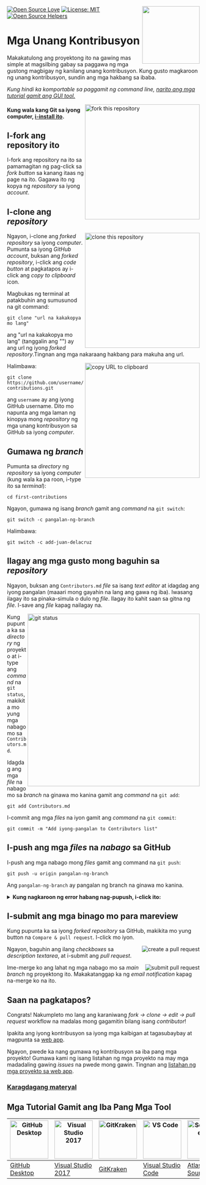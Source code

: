 [![Open Source Love](https://badges.frapsoft.com/os/v1/open-source.svg?v=103)](https://github.com/ellerbrock/open-source-badges/)
[<img align="right" width="150" src="https://firstcontributions.github.io/assets/Readme/join-slack-team.png">](https://join.slack.com/t/firstcontributors/shared_invite/zt-1hg51qkgm-Xc7HxhsiPYNN3ofX2_I8FA)
[![License: MIT](https://img.shields.io/badge/License-MIT-green.svg)](https://opensource.org/licenses/MIT)
[![Open Source Helpers](https://www.codetriage.com/roshanjossey/first-contributions/badges/users.svg)](https://www.codetriage.com/roshanjossey/first-contributions)


# Mga Unang Kontribusyon

Makakatulong ang proyektong ito na gawing mas simple at magsilbing gabay sa paggawa ng mga gustong magbigay ng kanilang unang kontribusyon. Kung gusto magkaroon ng unang kontribusyon, sundin ang mga hakbang sa ibaba.

_Kung hindi ka komportable sa paggamit ng command line, [narito ang mga tutorial gamit ang GUI tool.](#tutorials-using-other-tools)_

<img align="right" width="300" src="https://firstcontributions.github.io/assets/Readme/fork.png" alt="fork this repository" />

#### Kung wala kang Git sa iyong computer, [i-install ito](https://docs.github.com/en/get-started/quickstart/set-up-git).

## I-fork ang repository ito

I-fork ang repository na ito sa pamamagitan ng pag-click sa _fork button_ sa kanang itaas ng page na ito.
Gagawa ito ng kopya ng _repository_ sa iyong _account_.

## I-clone ang _repository_

<img align="right" width="300" src="https://firstcontributions.github.io/assets/Readme/clone.png" alt="clone this repository" />

Ngayon, i-clone ang _forked repository_ sa iyong _computer_. Pumunta sa iyong _GitHub account_, buksan ang _forked repository_, i-click ang _code button_ at pagkatapos ay i-click ang _copy to clipboard_ icon.

Magbukas ng terminal at patakbuhin ang sumusunod na git command:

```
git clone "url na kakakopya mo lang"
```

ang "url na kakakopya mo lang" (tanggalin ang "") ay ang url ng iyong _forked repository_.Tingnan ang mga nakaraang hakbang para makuha ang url.

<img align="right" width="300" src="https://firstcontributions.github.io/assets/Readme/copy-to-clipboard.png" alt="copy URL to clipboard" />

Halimbawa:

```
git clone https://github.com/username/first-contributions.git
```

ang `username` ay ang iyong GitHub username. Dito mo napunta ang mga laman ng kinopya mong _repository_ ng mga unang kontribusyon sa GitHub sa iyong _computer_.

## Gumawa ng _branch_

Pumunta sa _directory_ ng _repository_ sa iyong _computer_ (kung wala ka pa roon, i-type ito sa _terminal_):

```
cd first-contributions
```

Ngayon, gumawa ng isang _branch_ gamit ang _command_ na `git switch`:

```
git switch -c pangalan-ng-branch
```

Halimbawa:

```
git switch -c add-juan-delacruz
```

## Ilagay ang mga gusto mong baguhin sa _repository_

Ngayon, buksan ang `Contributors.md` _file_ sa isang _text editor_ at idagdag ang iyong pangalan (maaari mong gayahin na lang ang gawa ng iba). Iwasang ilagay ito sa pinaka-simula o dulo ng _file_. Ilagay ito kahit saan sa gitna ng _file_. I-save ang _file_ kapag nailagay na.

<img align="right" width="450" src="https://firstcontributions.github.io/assets/Readme/git-status.png" alt="git status" />

Kung pupunta ka sa _directory_ ng proyekto at i-type ang _command_ na `git status`, makikita mo yung mga nabago mo sa `Contributors.md`.

Idagdag ang mga _file_ na nabago mo sa _branch_ na ginawa mo kanina gamit ang _command_ na `git add`:

```
git add Contributors.md
```

I-commit ang mga _files_ na iyon gamit ang _command_ na `git commit`:

```
git commit -m "Add iyong-pangalan to Contributors list"
```

## I-push ang mga _files_ na _nabago_ sa GitHub

I-push ang mga nabago mong _files_ gamit ang command na `git push`:

```
git push -u origin pangalan-ng-branch
```

Ang `pangalan-ng-branch` ay pangalan ng branch na ginawa mo kanina.

<details>
<summary> <strong>Kung nagkaroon ng error habang nag-pupush, i-click ito: </strong> </summary>

- ### Error sa Pagpapatunay
    <pre>remote: Support for password authentication was removed on August 13, 2021. Please use a personal access token instead.
    remote: Please see https://github.blog/2020-12-15-token-authentication-requirements-for-git-operations/ for more information.
    fatal: Authentication failed for 'https://github.com//first-contributions.git/'</pre>
  Pumunta sa [tutorial ng GitHub](https://docs.github.com/en/authentication/connecting-to-github-with-ssh/adding-a-new-ssh-key-to-your-github-account) sa paggawa at pag-configure ng SSH key sa iyong account.
</details>

## I-submit ang mga binago mo para mareview

Kung pupunta ka sa iyong _forked repository_ sa GitHub, makikita mo yung button na `Compare & pull request`. I-click mo iyon.

<img style="float: right;" src="https://firstcontributions.github.io/assets/Readme/compare-and-pull.png" alt="create a pull request" />

Ngayon, baguhin ang ilang _checkboxes_ sa _description textarea_, at i-submit ang _pull request_.

<img style="float: right;" src="https://firstcontributions.github.io/assets/Readme/submit-pull-request.png" alt="submit pull request" />

Ime-merge ko ang lahat ng mga nabago mo sa _main branch_ ng proyektong ito. Makakatanggap ka ng _email notification_ kapag na-merge ko na ito.

## Saan na pagkatapos?

Congrats! Nakumpleto mo lang ang karaniwang _fork -> clone -> edit -> pull request_ workflow na madalas mong gagamitin bilang isang _contributor_!

Ipakita ang iyong kontribusyon sa iyong mga kaibigan at tagasubaybay at magpunta sa [web app](https://firstcontributions.github.io/#social-share).

Ngayon, pwede ka nang gumawa ng kontribusyon sa iba pang mga proyekto! Gumawa kami ng isang listahan ng mga proyekto na may mga madadaling gawing _issues_ na pwede mong gawin. Tingnan ang [listahan ng mga proyekto sa web app](https://firstcontributions.github.io/#project-list).

### [Karagdagang materyal](additional-material/git_workflow_scenarios/additional-material.md)

## Mga Tutorial Gamit ang Iba Pang Mga Tool

| <a href="gui-tool-tutorials/github-desktop-tutorial.md"><img alt="GitHub Desktop" src="https://desktop.github.com/images/desktop-icon.svg" width="100"></a> | <a href="gui-tool-tutorials/github-windows-vs2017-tutorial.md"><img alt="Visual Studio 2017" src="https://upload.wikimedia.org/wikipedia/commons/c/cd/Visual_Studio_2017_Logo.svg" width="100"></a> | <a href="gui-tool-tutorials/gitkraken-tutorial.md"><img alt="GitKraken" src="https://firstcontributions.github.io/assets/gui-tool-tutorials/gitkraken-tutorial/gk-icon.png" width="100"></a> | <a href="gui-tool-tutorials/github-windows-vs-code-tutorial.md"><img alt="VS Code" src="https://upload.wikimedia.org/wikipedia/commons/1/1c/Visual_Studio_Code_1.35_icon.png" width=100></a> | <a href="gui-tool-tutorials/sourcetree-macos-tutorial.md"><img alt="Sourcetree App" src="https://wac-cdn.atlassian.com/dam/jcr:81b15cde-be2e-4f4a-8af7-9436f4a1b431/Sourcetree-icon-blue.svg" width=100></a> | <a href="gui-tool-tutorials/github-windows-intellij-tutorial.md"><img alt="IntelliJ IDEA" src="https://upload.wikimedia.org/wikipedia/commons/thumb/9/9c/IntelliJ_IDEA_Icon.svg/512px-IntelliJ_IDEA_Icon.svg.png" width=100></a> |
| ----------------------------------------------------------------------------------------------------------------------------------------------------------- | --------------------------------------------------------------------------------------------------------------------------------------------------------------------------------------------------- | -------------------------------------------------------------------------------------------------------------------------------------------------------------------------------------------- | -------------------------------------------------------------------------------------------------------------------------------------------------------------------------------------------- | ------------------------------------------------------------------------------------------------------------------------------------------------------------------------------------------------------------ | -------------------------------------------------------------------------------------------------------------------------------------------------------------------------------------------------------------------------------- |
| [GitHub Desktop](../gui-tool-tutorials/github-desktop-tutorial.md) | [Visual Studio 2017](../gui-tool-tutorials/github-windows-vs2017-tutorial.md) | [GitKraken](../gui-tool-tutorials/gitkraken-tutorial.md) | [Visual Studio Code](../gui-tool-tutorials/github-windows-vs-code-tutorial.md) | [Atlassian Sourcetree](../gui-tool-tutorials/sourcetree-macos-tutorial.md) | [IntelliJ IDEA](../gui-tool-tutorials/github-windows-intellij-tutorial.md) |